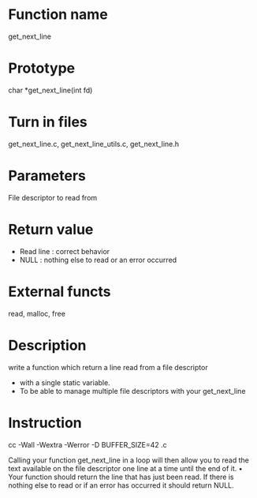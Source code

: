 # Function name 
get_next_line
# Prototype 
char *get_next_line(int fd)
# Turn in files
get_next_line.c, get_next_line_utils.c, get_next_line.h
# Parameters
File descriptor to read from
# Return value
-  Read line : correct behavior
-  NULL : nothing else to read or an error occurred
# External functs
read, malloc, free
# Description 
write a function which return a line read from a file descriptor
- with a single static variable.
- To be able to manage multiple file descriptors with your get_next_line
# Instruction
cc -Wall -Wextra -Werror -D BUFFER_SIZE=42 <files>.c

Calling your function get_next_line in a loop will then allow you to read the text
available on the file descriptor one line at a time until the end of it.
• Your function should return the line that has just been read. If there is nothing
else to read or if an error has occurred it should return NULL.


